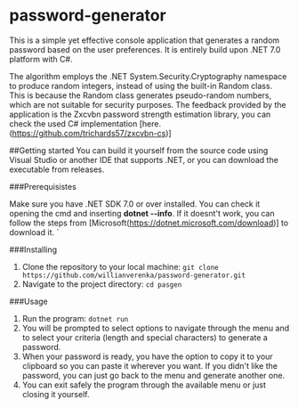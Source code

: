 # password-generator
This is a simple yet effective console application that generates a random password based on the user preferences.
It is entirely build upon .NET 7.0 platform with C#. 

The algorithm employs the .NET System.Security.Cryptography namespace to produce random integers, instead of using the built-in Random class. This is because the Random class generates pseudo-random numbers, which are not suitable for security purposes.
The feedback provided by the application is the Zxcvbn password strength estimation library, you can check the used C# implementation [here.(https://github.com/trichards57/zxcvbn-cs)]

##Getting started
You can build it yourself from the source code using Visual Studio or another IDE that supports .NET, or you can download the executable from releases.

###Prerequisistes

Make sure you have .NET SDK 7.0 or over installed.
You can check it opening the cmd and inserting **dotnet --info**.
If it doesnt't work, you can follow the steps from [Microsoft(https://dotnet.microsoft.com/download)] to download it. `

###Installing
1. Clone the repository to your local machine: `git clone https://github.com/willianverenka/password-generator.git`
2. Navigate to the project directory: `cd pasgen`

###Usage
1. Run the program: `dotnet run`
2. You will be prompted to select options to navigate through the menu and to select your criteria (length and special characters) to generate a password.
3. When your password is ready, you have the option to copy it to your clipboard so you can paste it wherever you want. If you didn't like the password, you can just go back to the menu and generate another one.
4. You can exit safely the program through the available menu or just closing it yourself.
